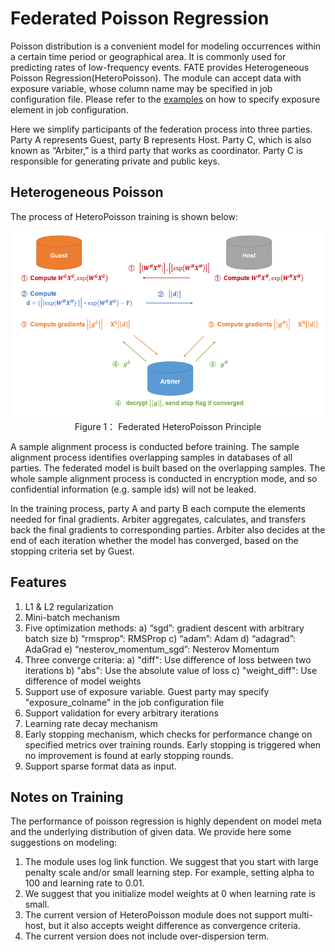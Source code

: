 # Federated Poisson Regression

Poisson distribution is a convenient model for modeling occurrences within a certain time period or geographical area. It is commonly used for predicting rates of low-frequency events. FATE provides Heterogeneous Poisson Regression(HeteroPoisson). The module can accept data with exposure variable, whose column name may be specified in job configuration file. Please refer to the [examples](../../../examples/federatedml-1.x-examples/hetero_poisson_regression) on how to specify exposure element in job configuration.

Here we simplify participants of the federation process into three parties. Party A represents Guest, party B represents Host. Party C, which is also known as “Arbiter,” is a third party that works as coordinator. Party C is responsible for generating private and public keys.

## Heterogeneous Poisson

The process of HeteroPoisson training is shown below:

<div style="text-align:center", align=center>
<img src="./images/HeteroPoisson.png" alt="samples" width="500" height="300" /><br/>
Figure 1： Federated HeteroPoisson Principle</div>

A sample alignment process is conducted before training. The sample alignment process identifies overlapping samples in databases of all parties. The federated model is built based on the overlapping samples. The whole sample alignment process is conducted in encryption mode, and so confidential information (e.g. sample ids) will not be leaked.

In the training process, party A and party B each compute the elements needed for final gradients. Arbiter aggregates, calculates, and transfers back the final gradients to corresponding parties. Arbiter also decides at the end of each iteration whether the model has converged, based on the stopping criteria set by Guest.

## Features 

1. L1 & L2 regularization
2. Mini-batch mechanism
3. Five optimization methods:
    a)	“sgd”: gradient descent with arbitrary batch size
    b) “rmsprop”: RMSProp
    c) “adam”: Adam
    d) “adagrad”: AdaGrad
    e) “nesterov_momentum_sgd”: Nesterov Momentum
4. Three converge criteria:
    a) "diff": Use difference of loss between two iterations
    b) "abs": Use the absolute value of loss
    c) "weight_diff": Use difference of model weights
5. Support use of exposure variable. Guest party may specify "exposure_colname" in the job configuration file
6. Support validation for every arbitrary iterations
7. Learning rate decay mechanism
8. Early stopping mechanism, which checks for performance change on specified metrics over training rounds. Early stopping is triggered when no improvement is found at early stopping rounds.
9. Support sparse format data as input.

## Notes on Training

The performance of poisson regression is highly dependent on model meta and the underlying distribution of given data. We provide here some suggestions on modeling:

1. The module uses log link function. We suggest that you start with large penalty scale and/or small learning step. For example, setting alpha to 100 and learning rate to 0.01.
2. We suggest that you initialize model weights at 0 when learning rate is small.
3. The current version of HeteroPoisson module does not support multi-host, but it also accepts weight difference as convergence criteria.
4. The current version does not include over-dispersion term.